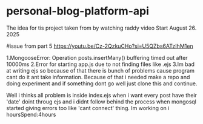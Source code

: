# personal-blog-platform-api
The idea for tis project taken from by watching raddy video
Start August 26. 2025

#issue from part 5
https://youtu.be/Cz-2QzkuCHo?si=U5QZbs6ATzIhM1en 

1.MongooseError: Operation posts.insertMany() buffering timed out after 10000ms
2.Error for starting app.js due to not finding files like .ejs
3.Im bad at writing ejs so because of that there is bunch of problems cause program cant do it ant take information.
Because of that i needed make a repo and doing experiment and if something dont go well just clone this and continue.

Well i thinks all problem is inside index.ejs when i want every post have their 'date'  doint throug ejs and i didnt follow
behind the process when mongosql started giving errors too like 'cant connect' thing.
Im working on i
hoursSpend:4hours
